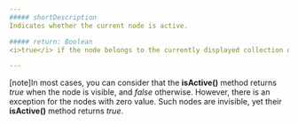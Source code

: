 ```yaml
---
##### shortDescription
Indicates whether the current node is active.

##### return: Boolean
<i>true</i> if the node belongs to the currently displayed collection of nodes; <i>false</i> otherwise.

---
```

[note]In most cases, you can consider that the **isActive()** method returns *true* when the node is visible, and *false* otherwise. However, there is an exception for the nodes with zero value. Such nodes are invisible, yet their **isActive()** method returns *true*.